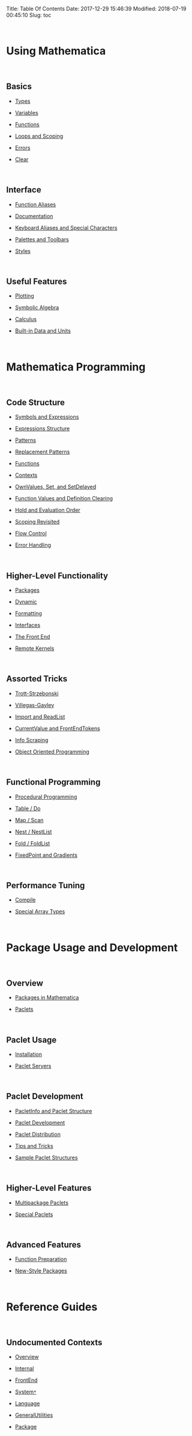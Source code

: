 Title: Table Of Contents
Date: 2017-12-29 15:46:39
Modified: 2018-07-19 00:45:10
Slug: toc

<a id="using-mathematica" style="width:0;height:0;margin:0;padding:0;">&zwnj;</a>

# Using Mathematica

<a id="basics" style="width:0;height:0;margin:0;padding:0;">&zwnj;</a>

## Basics

* [Types](../using-mathematica/basics/types.html)

* [Variables](../using-mathematica/basics/variables.html)

* [Functions](../using-mathematica/basics/functions.html)

* [Loops and Scoping](../using-mathematica/basics/loops-and-scoping.html)

* [Errors](../using-mathematica/basics/errors.html)

* [Clear](../using-mathematica/basics/clear.html)

<a id="interface" style="width:0;height:0;margin:0;padding:0;">&zwnj;</a>

## Interface

* [Function Aliases](../using-mathematica/interface/function-aliases.html)

* [Documentation](../using-mathematica/interface/documentation.html)

* [Keyboard Aliases and Special Characters](../using-mathematica/interface/keyboard-aliases-and-special-characters.html)

* [Palettes and Toolbars](../using-mathematica/interface/palettes-and-toolbars.html)

* [Styles](../using-mathematica/interface/styles.html)

<a id="useful-features" style="width:0;height:0;margin:0;padding:0;">&zwnj;</a>

## Useful Features

* [Plotting](../using-mathematica/useful-features/plotting.html)

* [Symbolic Algebra](../using-mathematica/useful-features/symbolic-algebra.html)

* [Calculus](../using-mathematica/useful-features/calculus.html)

* [Built-in Data and Units](../using-mathematica/useful-features/builtin-data-and-units.html)

<a id="mathematica-programming" style="width:0;height:0;margin:0;padding:0;">&zwnj;</a>

# Mathematica Programming

<a id="code-structure" style="width:0;height:0;margin:0;padding:0;">&zwnj;</a>

## Code Structure

* [Symbols and Expressions](../mathematica-programming/code-structure/symbols-and-expressions.html)

* [Expressions Structure](../mathematica-programming/code-structure/expressions-structure.html)

* [Patterns](../mathematica-programming/code-structure/patterns.html)

* [Replacement Patterns](../mathematica-programming/code-structure/replacement-patterns.html)

* [Functions](../mathematica-programming/code-structure/functions.html)

* [Contexts](../mathematica-programming/code-structure/contexts.html)

* [OwnValues, Set, and SetDelayed](../mathematica-programming/code-structure/ownvalues-set-and-setdelayed.html)

* [Function Values and Definition Clearing](../mathematica-programming/code-structure/function-values-and-definition-clearing-.html)

* [Hold and Evaluation Order](../mathematica-programming/code-structure/hold-and-evaluation-order.html)

* [Scoping Revisited](../mathematica-programming/code-structure/scoping-revisited.html)

* [Flow Control](../mathematica-programming/code-structure/flow-control.html)

* [Error Handling](../mathematica-programming/code-structure/error-handling.html)

<a id="higherlevel-functionality" style="width:0;height:0;margin:0;padding:0;">&zwnj;</a>

## Higher-Level Functionality

* [Packages](../mathematica-programming/higher-level-functionality/packages.html)

* [Dynamic](../mathematica-programming/higher-level-functionality/dynamic.html)

* [Formatting](../mathematica-programming/higher-level-functionality/formatting.html)

* [Interfaces](../mathematica-programming/higher-level-functionality/interfaces.html)

* [The Front End](../mathematica-programming/higher-level-functionality/the-front-end.html)

* [Remote Kernels](../mathematica-programming/higher-level-functionality/remote-kernels.html)

<a id="assorted-tricks" style="width:0;height:0;margin:0;padding:0;">&zwnj;</a>

## Assorted Tricks

* [Trott-Strzebonski](../mathematica-programming/assorted-tricks/trottstrzebonski.html)

* [Villegas-Gayley](../mathematica-programming/assorted-tricks/villegasgayley.html)

* [Import and ReadList](../mathematica-programming/assorted-tricks/import-and-readlist.html)

* [CurrentValue and FrontEndTokens](../mathematica-programming/assorted-tricks/currentvalue-and-frontendtokens.html)

* [Info Scraping](../mathematica-programming/assorted-tricks/info-scraping.html)

* [Object Oriented Programming](../mathematica-programming/assorted-tricks/object-oriented-programming.html)

<a id="functional-programming" style="width:0;height:0;margin:0;padding:0;">&zwnj;</a>

## Functional Programming

* [Procedural Programming](../mathematica-programming/functional-programming/procedural-programming.html)

* [Table / Do](../mathematica-programming/functional-programming/table--do.html)

* [Map / Scan](../mathematica-programming/functional-programming/map--scan.html)

* [Nest / NestList](../mathematica-programming/functional-programming/nest--nestlist.html)

* [Fold / FoldList](../mathematica-programming/functional-programming/fold--foldlist.html)

* [FixedPoint and Gradients](../mathematica-programming/functional-programming/fixedpoint-and-gradients.html)

<a id="performance-tuning" style="width:0;height:0;margin:0;padding:0;">&zwnj;</a>

## Performance Tuning

* [Compile](../mathematica-programming/performance-tuning/compile.html)

* [Special Array Types](../mathematica-programming/performance-tuning/special-array-types.html)

<a id="package-usage-and-development" style="width:0;height:0;margin:0;padding:0;">&zwnj;</a>

# Package Usage and Development

<a id="overview" style="width:0;height:0;margin:0;padding:0;">&zwnj;</a>

## Overview

* [Packages in Mathematica](../package-usage-and-development/basics/packages-in-mathematica.html)

* [Paclets](../package-usage-and-development/basics/paclets.html)

<a id="paclet-usage" style="width:0;height:0;margin:0;padding:0;">&zwnj;</a>

## Paclet Usage

* [Installation](../package-usage-and-development/paclet-usage/installation.html)

* [Paclet Servers](../package-usage-and-development/paclet-usage/paclet-servers.html)

<a id="paclet-development" style="width:0;height:0;margin:0;padding:0;">&zwnj;</a>

## Paclet Development

* [PacletInfo and Paclet Structure](../package-usage-and-development/paclet-development/pacletinfo-and-paclet-structure.html)

* [Paclet Development](../package-usage-and-development/paclet-development/paclet-development.html)

* [Paclet Distribution](../package-usage-and-development/paclet-development/paclet-distribution.html)

* [Tips and Tricks](../package-usage-and-development/paclet-development/tips-and-tricks.html)

* [Sample Paclet Structures](../package-usage-and-development/paclet-development/sample-paclet-structures.html)

<a id="higherlevel-features" style="width:0;height:0;margin:0;padding:0;">&zwnj;</a>

## Higher-Level Features

* [Multipackage Paclets](../package-usage-and-development/higher-level-features/multipackage-paclets.html)

* [Special Paclets](../package-usage-and-development/higher-level-features/special-paclets.html)

<a id="advanced-features" style="width:0;height:0;margin:0;padding:0;">&zwnj;</a>

## Advanced Features

* [Function Preparation](../package-usage-and-development/higher-level-features/function-preparation.html)

* [New-Style Packages](../package-usage-and-development/higher-level-features/newstyle-packages.html)

<a id="reference-guides" style="width:0;height:0;margin:0;padding:0;">&zwnj;</a>

# Reference Guides

<a id="undocumented-contexts" style="width:0;height:0;margin:0;padding:0;">&zwnj;</a>

## Undocumented Contexts

* [Overview](../reference-guides/undocumented-contexts/overview.html)

* [Internal](../reference-guides/undocumented-contexts/internal.html)

* [FrontEnd](../reference-guides/undocumented-contexts/frontend.html)

* [System`*`](../reference-guides/undocumented-contexts/system-%2A.html)

* [Language](../reference-guides/undocumented-contexts/language.html)

* [GeneralUtilities](../reference-guides/undocumented-contexts/generalutilities.html)

* [Package](../reference-guides/undocumented-contexts/package.html)